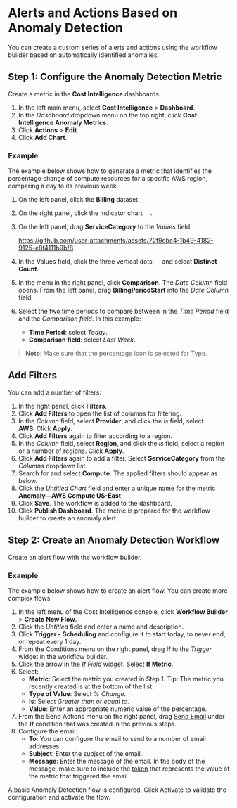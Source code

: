<meta name="robots" content="noindex">

# Alerts and Actions Based on Anomaly Detection

You can create a custom series of alerts and actions using the workflow builder based on automatically identified anomalies. 

## Step 1: Configure the Anomaly Detection Metric 

Create a metric in the **Cost Intelligence** dashboards.

1. In the left main menu, select **Cost Intelligence** > **Dashboard**.
2. In the <i>Dashboard</i> dropdown menu on the top right, click **Cost Intelligence Anomaly Metrics**.
3. Click **Actions** > **Edit**.
4. Click **Add Chart**. 

### Example

The example below shows how to generate a metric that identifies the percentage change of compute resources for a specific AWS region, comparing a day to its previous week. 

1. On the left panel, click the **Billing** dataset.
2. On the right panel, click the Indicator chart <img height="14" src="https://github.com/user-attachments/assets/b2800812-13f5-424e-a8be-087e44d7d372">.
3. On the left panel, drag **ServiceCategory** to the <i>Values</i> field.

      https://github.com/user-attachments/assets/72f9cbc4-1b49-4182-9125-e8f4111b9bf8

4. In the Values field, click the three vertical dots <img height="14" src="https://github.com/user-attachments/assets/cf60d1a9-347a-4dab-96f5-959531152fb5"> and select **Distinct Count**.
5. In the menu in the right panel, click **Comparison**. The <i>Date Column</i> field opens. From the left panel, drag **BillingPeriodStart** into the <i>Date Column</i> field.
6. Select the two time periods to compare between in the <i>Time Period</i> field and the <i>Comparison field</i>. In this example:
    * **Time Period**: select <i>Today</i>.
    * **Comparison field**: select <i>Last Week</i>.

  
  > **Note**: Make sure that the percentage icon is selected for Type. 

## Add Filters

You can add a number of filters:

1. In the right panel, click **Filters**.
2. Click **Add Filters** to open the list of columns for filtering.
3. In the <i>Column</i> field, select **Provider**, and click the <i>is</i> field, select **AWS**. Click **Apply**.
4. Click **Add Filters** again to filter according to a region.
5. In the <i>Column</i> field, select **Region**, and click the <i>is</i> field, select a region or a number of regions. Click **Apply**.
6. Click **Add Filters** again to add a filter. Select **ServiceCategory** from the <i>Columns</i> dropdown list.
7. Search for and select **Compute**. The applied filters should appear as below.
8. Click the <i>Untitled Chart</i> field and enter a unique name for the metric **Anomaly—AWS Compute US-East**.
9. Click **Save**. The workflow is added to the dashboard.
10. Click **Publish Dashboard**. The metric is prepared for the workflow builder to create an anomaly alert.

## Step 2: Create an Anomaly Detection Workflow 

Create an alert flow with the workflow builder.

### Example 

The example below shows how to create an alert flow. You can create more complex flows.

1. In the left menu of the Cost Intelligence console, click **Workflow Builder** > **Create New Flow**.
2. Click the <i>Untitled</i> field and enter a name and description.
3. Click **Trigger - Scheduling** and configure it to start today, to never end, or repeat every 1 day.
4. From the Conditions menu on the right panel, drag **If** to the <i>Trigger</i> widget in the workflow builder.
5. Click the arrow in the <i>If Field</i> widget. Select **If Metric**.
6. Select:
    * **Metric**: Select the metric you created in Step 1. Tip: The metric you recently created is at the bottom of the list.
    * **Type of Value**: Select <i>% Change</i>.
    * **Is**: Select <i>Greater than or equal to</i>.
    * **Value**: Enter an appropriate numeric value of the percentage.
7. From the Send Actions menu on the right panel, drag [Send Email](cost-intelligence/tutorials/workflow-builder/configuring-and-sending-emails) under the **If** condition that was created in the previous steps.
8. Configure the email:
    * **To**: You can configure the email to send to a number of email addresses.
    * **Subject**: Enter the subject of the email.
    * **Message**: Enter the message of the email. In the body of the message, make sure to include the [token](cost-intelligence/tutorials/workflow-builder/?id=tokens) that represents the value of the metric that triggered the email. 

A basic Anomaly Detection flow is configured. Click Activate to validate the configuration and activate the flow. 
